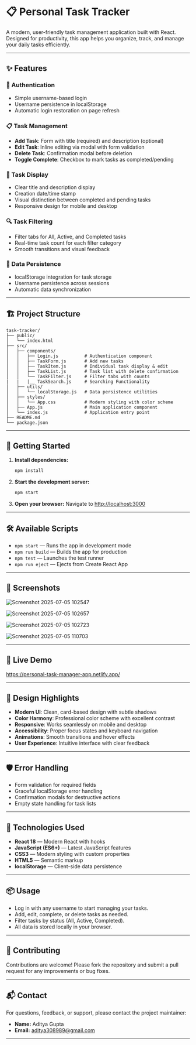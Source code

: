 # 📋 Personal Task Tracker

A modern, user-friendly task management application built with React. Designed for productivity, this app helps you organize, track, and manage your daily tasks efficiently.

---

## ✨ Features

### 🔐 Authentication
- Simple username-based login
- Username persistence in localStorage
- Automatic login restoration on page refresh

### 📋 Task Management
- **Add Task**: Form with title (required) and description (optional)
- **Edit Task**: Inline editing via modal with form validation
- **Delete Task**: Confirmation modal before deletion
- **Toggle Complete**: Checkbox to mark tasks as completed/pending

### 📄 Task Display
- Clear title and description display
- Creation date/time stamp
- Visual distinction between completed and pending tasks
- Responsive design for mobile and desktop

### 🔍 Task Filtering
- Filter tabs for All, Active, and Completed tasks
- Real-time task count for each filter category
- Smooth transitions and visual feedback

### 💾 Data Persistence
- localStorage integration for task storage
- Username persistence across sessions
- Automatic data synchronization

---

## 🏗️ Project Structure

```
task-tracker/
├── public/
│   └── index.html
├── src/
│   ├── components/
│   │   ├── Login.js          # Authentication component
│   │   ├── TaskForm.js       # Add new tasks
│   │   ├── TaskItem.js       # Individual task display & edit
│   │   ├── TaskList.js       # Task list with delete confirmation
│   │   └── TaskFilter.js     # Filter tabs with counts
|   |   |__ TaskSearch.js     # Searching Functionality
│   ├── utils/
│   │   └── localStorage.js   # Data persistence utilities
│   ├── styles/
│   │   └── App.css           # Modern styling with color scheme
│   ├── App.js                # Main application component
│   └── index.js              # Application entry point
├── README.md
└── package.json
```

---

## 🚀 Getting Started

1. **Install dependencies:**
   ```bash
   npm install
   ```
2. **Start the development server:**
   ```bash
   npm start
   ```
3. **Open your browser:**
   Navigate to [http://localhost:3000](http://localhost:3000)

---

## 🛠️ Available Scripts

- `npm start` — Runs the app in development mode
- `npm run build` — Builds the app for production
- `npm test` — Launches the test runner
- `npm run eject` — Ejects from Create React App

---
## 📸 Screenshots
![Screenshot 2025-07-05 102547](https://github.com/user-attachments/assets/26e9ec33-62a7-4aaa-ad8b-a1a9b0172bd6)

![Screenshot 2025-07-05 102657](https://github.com/user-attachments/assets/6ba36735-e31b-4572-add8-2893eb0aae2c)

![Screenshot 2025-07-05 102723](https://github.com/user-attachments/assets/7dc94730-2fbe-4f3d-a0cd-8e80b5a08858)

![Screenshot 2025-07-05 110703](https://github.com/user-attachments/assets/e1617963-92f4-4ce5-8dec-9238aaf9b85d)

---

## 🔗 Live Demo
https://personal-task-manager-app.netlify.app/

---

## 🎨 Design Highlights

- **Modern UI**: Clean, card-based design with subtle shadows
- **Color Harmony**: Professional color scheme with excellent contrast
- **Responsive**: Works seamlessly on mobile and desktop
- **Accessibility**: Proper focus states and keyboard navigation
- **Animations**: Smooth transitions and hover effects
- **User Experience**: Intuitive interface with clear feedback

---

## 🛡️ Error Handling

- Form validation for required fields
- Graceful localStorage error handling
- Confirmation modals for destructive actions
- Empty state handling for task lists

---


## 🔧 Technologies Used

- **React 18** — Modern React with hooks
- **JavaScript (ES6+)** — Latest JavaScript features
- **CSS3** — Modern styling with custom properties
- **HTML5** — Semantic markup
- **localStorage** — Client-side data persistence

---

## 📦 Usage

- Log in with any username to start managing your tasks.
- Add, edit, complete, or delete tasks as needed.
- Filter tasks by status (All, Active, Completed).
- All data is stored locally in your browser.

---

## 🤝 Contributing

Contributions are welcome! Please fork the repository and submit a pull request for any improvements or bug fixes.

---

## 📬 Contact

For questions, feedback, or support, please contact the project maintainer:
- **Name:** Aditya Gupta
- **Email:** aditya308989@gmail.com

--- 
